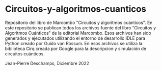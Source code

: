 # Circuitos-y-algoritmos-cuanticos
Repositorio del libro de Marcombo "Circuitos y algoritmos cuánticos".
En este repositorio se publican todos los archivos fuente del libro "Circuitos y Algoritmos Cuánticos" de la editorial Marcombo. 
Esos archivos han sido generados y ejecutados utilizando el entorno de desarrollo IDLE para Python creado por Guido van Rossum. 
En esos archivos se utiliza la biblioteca Cirq creada por Google para la descripcion y simulación de circuitos cuánticos.

Jean-Pierre Deschamps, Diciembre 2022
